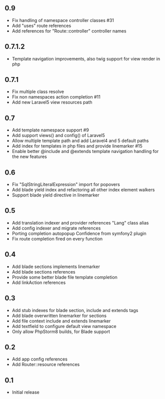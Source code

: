 ## 0.9
- Fix handling of namespace controller classes #31
- Add "uses" route references
- Add references for "Route::controller" controller names

## 0.7.1.2
- Template navigation improvements, also twig support for view render in php

## 0.7.1
- Fix multiple class resolve
- Fix non namespaces action completion #11
- Add new Laravel5 view resources path

## 0.7
- Add template namespace support #9
- Add support views() and config() of Laravel5
- Allow multiple template path and add Laravel4 and 5 default paths
- Add index for templates in php files and provide linemarker #15
- Enable better @include and @extends template navigation handling for the new features

## 0.6
- Fix "SqlStringLiteralExpression" import for popovers
- Add blade yield index and refactoring all other index element walkers
- Support blade yield directive in linemarker

## 0.5
- Add translation indexer and provider references "Lang" class alias
- Add config indexer and migrate references
- Porting completion autopopup Confidence from symfony2 plugin
- Fix route completion fired on every function

## 0.4
- Add blade sections implements linemarker
- Add blade sections references
- Provide some better blade file template completion
- Add linkAction references

## 0.3
- Add stub indexes for blade section, include and extends tags
- Add blade overwritten linemarker for sections
- Add file context include and extends linemarker
- Add textfield to configure default view namespace
- Only allow PhpStorm8 builds, for Blade support

## 0.2
- Add app config references
- Add Router::resource references

## 0.1
- Initial release
